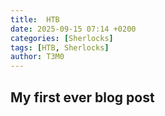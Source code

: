 ```yaml
---
title:  HTB
date: 2025-09-15 07:14 +0200
categories: [Sherlocks]
tags: [HTB, Sherlocks]
author: T3M0
---
```

## My first ever blog post
